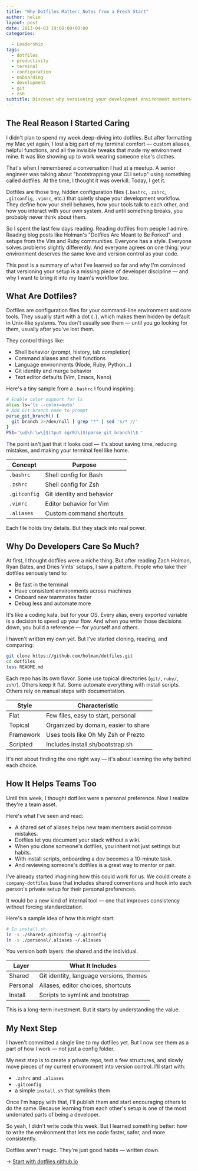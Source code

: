 ```yaml
---
title: "Why Dotfiles Matter: Notes from a Fresh Start"
author: helio
layout: post
date: 2013-04-03 19:00:00+00:00
categories:

  - Leadership
tags:
  - dotfiles
  - productivity
  - terminal
  - configuration
  - onboarding
  - development
  - git
  - zsh
subtitle: Discover why versioning your development environment matters—from losing terminal comfort to building team assets through shared configurations, onboarding automation, and collaborative workflows
---
```


## The Real Reason I Started Caring

I didn't plan to spend my week deep-diving into dotfiles. But after formatting my Mac yet again, I lost a big part of my terminal comfort — custom aliases, helpful functions, and all the invisible tweaks that made my environment mine. It was like showing up to work wearing someone else's clothes.

That's when I remembered a conversation I had at a meetup. A senior engineer was talking about "bootstrapping your CLI setup" using something called dotfiles. At the time, I thought it was overkill. Today, I get it.

Dotfiles are those tiny, hidden configuration files (`.bashrc`, `.zshrc`, `.gitconfig`, `.vimrc`, etc.) that quietly shape your development workflow. They define how your shell behaves, how your tools talk to each other, and how you interact with your own system. And until something breaks, you probably never think about them.

So I spent the last few days reading. Reading dotfiles from people I admire. Reading blog posts like Holman's "Dotfiles Are Meant to Be Forked" and setups from the Vim and Ruby communities. Everyone has a style. Everyone solves problems slightly differently. And everyone agrees on one thing: your environment deserves the same love and version control as your code.

This post is a summary of what I've learned so far and why I'm convinced that versioning your setup is a missing piece of developer discipline — and why I want to bring it into my team's workflow too.

## What Are Dotfiles?

Dotfiles are configuration files for your command-line environment and core tools. They usually start with a dot (`.`), which makes them hidden by default in Unix-like systems. You don't usually see them — until you go looking for them, usually after you've lost them.

They control things like:

- Shell behavior (prompt, history, tab completion)
- Command aliases and shell functions
- Language environments (Node, Ruby, Python...)
- Git identity and merge behavior
- Text editor defaults (Vim, Emacs, Nano)

Here's a tiny sample from a `.bashrc` I found inspiring:

```bash
# Enable color support for ls
alias ls='ls --color=auto'
# Add Git branch name to prompt
parse_git_branch() {
  git branch 2>/dev/null | grep "*" | sed 's/* //'
}
PS1='\u@\h:\w\[$(tput sgr0)\]$(parse_git_branch)\$ '
```

The point isn't just that it looks cool — it's about saving time, reducing mistakes, and making your terminal feel like home.

| Concept      | Purpose                   |
| ------------ | ------------------------- |
| `.bashrc`    | Shell config for Bash     |
| `.zshrc`     | Shell config for Zsh      |
| `.gitconfig` | Git identity and behavior |
| `.vimrc`     | Editor behavior for Vim   |
| `.aliases`   | Custom command shortcuts  |

Each file holds tiny details. But they stack into real power.

## Why Do Developers Care So Much?

At first, I thought dotfiles were a niche thing. But after reading Zach Holman, Ryan Bates, and Dries Vints' setups, I saw a pattern. People who take their dotfiles seriously tend to:

- Be fast in the terminal
- Have consistent environments across machines
- Onboard new teammates faster
- Debug less and automate more

It's like a coding kata, but for your OS. Every alias, every exported variable is a decision to speed up your flow. And when you write those decisions down, you build a reference — for yourself and others.

I haven't written my own yet. But I've started cloning, reading, and comparing:

```bash
git clone https://github.com/holman/dotfiles.git
cd dotfiles
less README.md
```

Each repo has its own flavor. Some use topical directories (`git/`, `ruby/`, `zsh/`). Others keep it flat. Some automate everything with install scripts. Others rely on manual steps with documentation.

| Style     | Characteristic                       |
| --------- | ------------------------------------ |
| Flat      | Few files, easy to start, personal   |
| Topical   | Organized by domain, easier to share |
| Framework | Uses tools like Oh My Zsh or Prezto  |
| Scripted  | Includes install.sh/bootstrap.sh     |

It's not about finding the one right way — it's about learning the why behind each choice.

## How It Helps Teams Too

Until this week, I thought dotfiles were a personal preference. Now I realize they're a team asset.

Here's what I've seen and read:

- A shared set of aliases helps new team members avoid common mistakes.
- Dotfiles let you document your stack without a wiki.
- When you clone someone's dotfiles, you inherit not just settings but habits.
- With install scripts, onboarding a dev becomes a 10-minute task.
- And reviewing someone's dotfiles is a great way to mentor or pair.

I've already started imagining how this could work for us. We could create a `company-dotfiles` base that includes shared conventions and hook into each person's private setup for their personal preferences.

It would be a new kind of internal tool — one that improves consistency without forcing standardization.

Here's a sample idea of how this might start:

```bash
# In install.sh
ln -s ./shared/.gitconfig ~/.gitconfig
ln -s ./personal/.aliases ~/.aliases
```

You version both layers: the shared and the individual.

| Layer    | What It Includes                        |
| -------- | --------------------------------------- |
| Shared   | Git identity, language versions, themes |
| Personal | Aliases, editor choices, shortcuts      |
| Install  | Scripts to symlink and bootstrap        |

This is a long-term investment. But it starts by understanding the value.

## My Next Step

I haven't committed a single line to my dotfiles yet. But I now see them as a part of how I work — not just a config folder.

My next step is to create a private repo, test a few structures, and slowly move pieces of my current environment into version control. I'll start with:

- `.zshrc` and `.aliases`
- `.gitconfig`
- a simple `install.sh` that symlinks them

Once I'm happy with that, I'll publish them and start encouraging others to do the same. Because learning from each other's setup is one of the most underrated parts of being a developer.

So yeah, I didn't write code this week. But I learned something better: how to write the environment that lets me code faster, safer, and more consistently.

Dotfiles aren't magic. They're just good habits — written down.

→ [Start with dotfiles.github.io](https://dotfiles.github.io)
